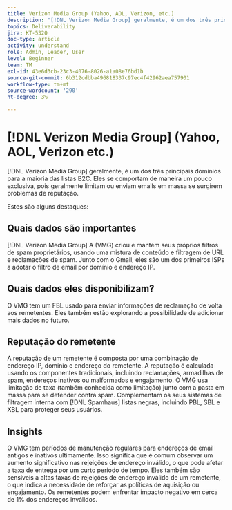 ```yaml
---
title: Verizon Media Group (Yahoo, AOL, Verizon, etc.)
description: "[!DNL Verizon Media Group] geralmente, é um dos três principais domínios para a maioria das listas B2C. Eles se comportam de maneira um pouco exclusiva, pois geralmente limitam ou enviam emails em massa se surgirem problemas de reputação."
topics: Deliverability
jira: KT-5320
doc-type: article
activity: understand
role: Admin, Leader, User
level: Beginner
team: TM
exl-id: 43e6d3cb-23c3-4076-8026-a1a08e76bd1b
source-git-commit: 6b312cdbba496818337c97ec4f42962aea757901
workflow-type: tm+mt
source-wordcount: '290'
ht-degree: 3%

---
```


# [!DNL Verizon Media Group] (Yahoo, AOL, Verizon etc.)

[!DNL Verizon Media Group] geralmente, é um dos três principais domínios para a maioria das listas B2C. Eles se comportam de maneira um pouco exclusiva, pois geralmente limitam ou enviam emails em massa se surgirem problemas de reputação.

Estes são alguns destaques:

## Quais dados são importantes

[!DNL Verizon Media Group] A (VMG) criou e mantém seus próprios filtros de spam proprietários, usando uma mistura de conteúdo e filtragem de URL e reclamações de spam. Junto com o Gmail, eles são um dos primeiros ISPs a adotar o filtro de email por domínio e endereço IP.

## Quais dados eles disponibilizam?

O VMG tem um FBL usado para enviar informações de reclamação de volta aos remetentes. Eles também estão explorando a possibilidade de adicionar mais dados no futuro.

## Reputação do remetente

A reputação de um remetente é composta por uma combinação de endereço IP, domínio e endereço do remetente. A reputação é calculada usando os componentes tradicionais, incluindo reclamações, armadilhas de spam, endereços inativos ou malformados e engajamento. O VMG usa limitação de taxa (também conhecida como limitação) junto com a pasta em massa para se defender contra spam. Complementam os seus sistemas de filtragem interna com [!DNL Spamhaus] listas negras, incluindo PBL, SBL e XBL para proteger seus usuários.

## Insights

O VMG tem períodos de manutenção regulares para endereços de email antigos e inativos ultimamente. Isso significa que é comum observar um aumento significativo nas rejeições de endereço inválido, o que pode afetar a taxa de entrega por um curto período de tempo. Eles também são sensíveis a altas taxas de rejeições de endereço inválido de um remetente, o que indica a necessidade de reforçar as políticas de aquisição ou engajamento. Os remetentes podem enfrentar impacto negativo em cerca de 1% dos endereços inválidos.
